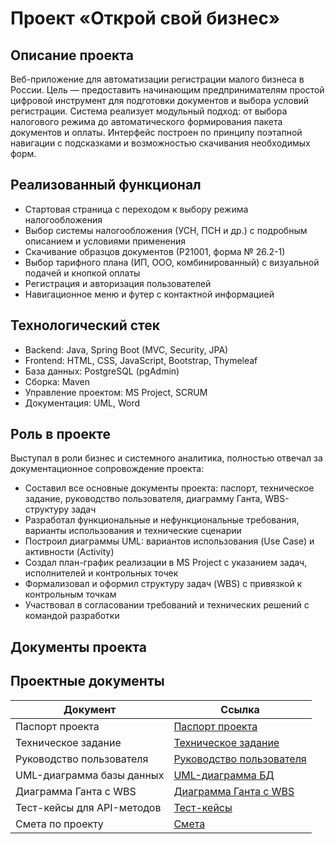 # Проект «Открой свой бизнес»

## Описание проекта

Веб-приложение для автоматизации регистрации малого бизнеса в России. Цель — предоставить начинающим предпринимателям простой цифровой инструмент для подготовки документов и выбора условий регистрации.
Система реализует модульный подход: от выбора налогового режима до автоматического формирования пакета документов и оплаты. Интерфейс построен по принципу поэтапной навигации с подсказками и возможностью скачивания необходимых форм.

## Реализованный функционал

- Стартовая страница с переходом к выбору режима налогообложения
- Выбор системы налогообложения (УСН, ПСН и др.) с подробным описанием и условиями применения
- Скачивание образцов документов (Р21001, форма № 26.2-1)
- Выбор тарифного плана (ИП, ООО, комбинированный) с визуальной подачей и кнопкой оплаты
- Регистрация и авторизация пользователей
- Навигационное меню и футер с контактной информацией

## Технологический стек

- Backend: Java, Spring Boot (MVC, Security, JPA)
- Frontend: HTML, CSS, JavaScript, Bootstrap, Thymeleaf 
- База данных: PostgreSQL (pgAdmin)
- Сборка: Maven
- Управление проектом: MS Project, SCRUM
- Документация: UML, Word

## Роль в проекте

Выступал в роли бизнес и системного аналитика, полностью отвечал за документационное сопровождение проекта:

- Составил все основные документы проекта: паспорт, техническое задание, руководство пользователя, диаграмму Ганта, WBS-структуру задач
- Разработал функциональные и нефункциональные требования, варианты использования и технические сценарии
- Построил диаграммы UML: вариантов использования (Use Case) и активности (Activity)
- Создал план-график реализации в MS Project с указанием задач, исполнителей и контрольных точек
- Формализовал и оформил структуру задач (WBS) с привязкой к контрольным точкам
- Участвовал в согласовании требований и технических решений с командой разработки

## Документы проекта

## Проектные документы

| Документ                             | Ссылка |
|--------------------------------------|--------|
| Паспорт проекта                      | [Паспорт проекта](https://disk.yandex.ru/i/gyUMoh7r6Za8lg) |
| Техническое задание                  | [Техническое задание](https://disk.yandex.ru/i/04ydRotWV4BAVA) |
| Руководство пользователя             | [Руководство пользователя](https://disk.yandex.ru/i/y_5RoMaoNgOkQQ) |
| UML-диаграмма базы данных            | [UML-диаграмма БД](https://disk.yandex.ru/i/CuXHEQI7TJQ96w) |
| Диаграмма Ганта с WBS                | [Диаграмма Ганта с WBS](https://disk.yandex.ru/d/3YmGdbj-tX7nuw) |
| Тест-кейсы для API-методов           | [Тест-кейсы](https://disk.yandex.ru/i/vuHqwEQUkrs8SA) |
| Смета по проекту                     | [Смета](https://disk.yandex.ru/d/ARh9HKCADPRVNw) |

